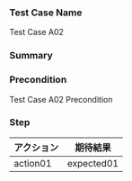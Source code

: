 ### Test Case Name
Test Case A02

### Summary


### Precondition
Test Case A02 Precondition

### Step
| アクション      | 期待結果            |
|------------|-----------------|
| action01 | expected01 |